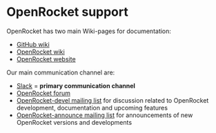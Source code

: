 # OpenRocket support

OpenRocket has two main Wiki-pages for documentation:
* [GitHub wiki](https://github.com/openrocket/openrocket/wiki)
* [OpenRocket wiki](http://wiki.openrocket.info/Main_Page)
* [OpenRocket website](https://openrocket.info/index.html)

Our main communication channel are:
* [Slack](https://www.rocketryforum.com/forums/rocketry-electronics-software.36/) = **primary communication channel**
* [OpenRocket forum](https://www.rocketryforum.com/forums/rocketry-electronics-software.36/)
* [OpenRocket-devel mailing list](https://sourceforge.net/projects/openrocket/lists/openrocket-devel) for discussion related to OpenRocket development, documentation and upcoming features
* [OpenRocket-announce mailing list](https://sourceforge.net/projects/openrocket/lists/openrocket-announce) for announcements of new OpenRocket versions and developments